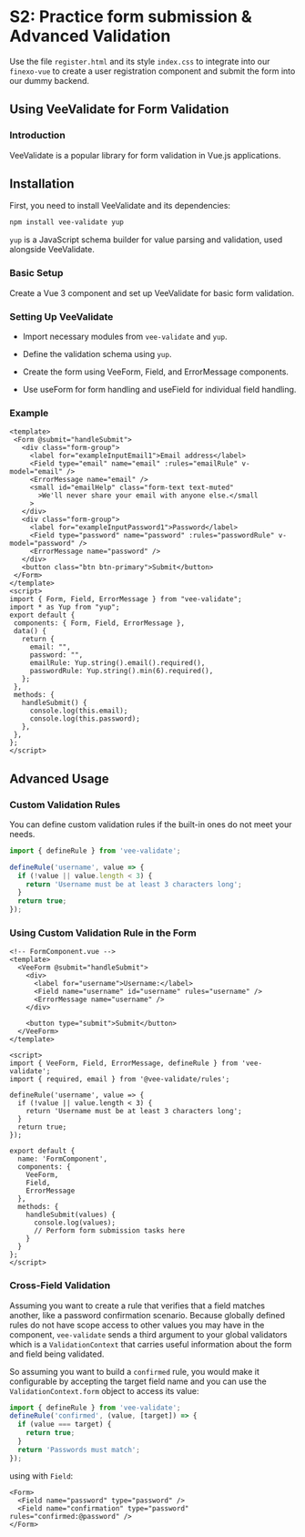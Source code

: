 # S2: Practice form submission & Advanced Validation

Use the file `register.html` and its style `index.css` to integrate into our `finexo-vue` to create a user registration component and submit the form into our dummy backend.

## Using VeeValidate for Form Validation

### Introduction
VeeValidate is a popular library for form validation in Vue.js applications.

## Installation

First, you need to install VeeValidate and its dependencies:

```bash
npm install vee-validate yup
```
`yup` is a JavaScript schema builder for value parsing and validation, used alongside VeeValidate.

### Basic Setup
Create a Vue 3 component and set up VeeValidate for basic form validation.

### Setting Up VeeValidate
- Import necessary modules from `vee-validate` and `yup`.

- Define the validation schema using `yup`.

- Create the form using VeeForm, Field, and ErrorMessage components.

- Use useForm for form handling and useField for individual field handling.
 ### Example
 ```vue
<template>
  <Form @submit="handleSubmit">
    <div class="form-group">
      <label for="exampleInputEmail1">Email address</label>
      <Field type="email" name="email" :rules="emailRule" v-model="email" />
      <ErrorMessage name="email" />
      <small id="emailHelp" class="form-text text-muted"
        >We'll never share your email with anyone else.</small
      >
    </div>
    <div class="form-group">
      <label for="exampleInputPassword1">Password</label>
      <Field type="password" name="password" :rules="passwordRule" v-model="password" />
      <ErrorMessage name="password" />
    </div>
    <button class="btn btn-primary">Submit</button>
  </Form>
</template>
<script>
import { Form, Field, ErrorMessage } from "vee-validate";
import * as Yup from "yup";
export default {
  components: { Form, Field, ErrorMessage },
  data() {
    return {
      email: "",
      password: "",
      emailRule: Yup.string().email().required(),
      passwordRule: Yup.string().min(6).required(),
    };
  },
  methods: {
    handleSubmit() {
      console.log(this.email);
      console.log(this.password);
    },
  },
};
</script>
 ```

## Advanced Usage
### Custom Validation Rules
You can define custom validation rules if the built-in ones do not meet your needs.
```js
import { defineRule } from 'vee-validate';

defineRule('username', value => {
  if (!value || value.length < 3) {
    return 'Username must be at least 3 characters long';
  }
  return true;
});
```
### Using Custom Validation Rule in the Form
```vue
<!-- FormComponent.vue -->
<template>
  <VeeForm @submit="handleSubmit">
    <div>
      <label for="username">Username:</label>
      <Field name="username" id="username" rules="username" />
      <ErrorMessage name="username" />
    </div>

    <button type="submit">Submit</button>
  </VeeForm>
</template>

<script>
import { VeeForm, Field, ErrorMessage, defineRule } from 'vee-validate';
import { required, email } from '@vee-validate/rules';

defineRule('username', value => {
  if (!value || value.length < 3) {
    return 'Username must be at least 3 characters long';
  }
  return true;
});

export default {
  name: 'FormComponent',
  components: {
    VeeForm,
    Field,
    ErrorMessage
  },
  methods: {
    handleSubmit(values) {
      console.log(values);
      // Perform form submission tasks here
    }
  }
};
</script>
```
### Cross-Field Validation
Assuming you want to create a rule that verifies that a field matches another, like a password confirmation scenario. Because globally defined rules do not have scope access to other values you may have in the component, `vee-validate` sends a third argument to your global validators which is a `ValidationContext` that carries useful information about the form and field being validated.

So assuming you want to build a `confirmed` rule, you would make it configurable by accepting the target field name and you can use the `ValidationContext.form` object to access its value:
```js
import { defineRule } from 'vee-validate';
defineRule('confirmed', (value, [target]) => {
  if (value === target) {
    return true;
  }
  return 'Passwords must match';
});
```
using with `Field`:
```vue
<Form>
  <Field name="password" type="password" />
  <Field name="confirmation" type="password" rules="confirmed:@password" />
</Form>
```